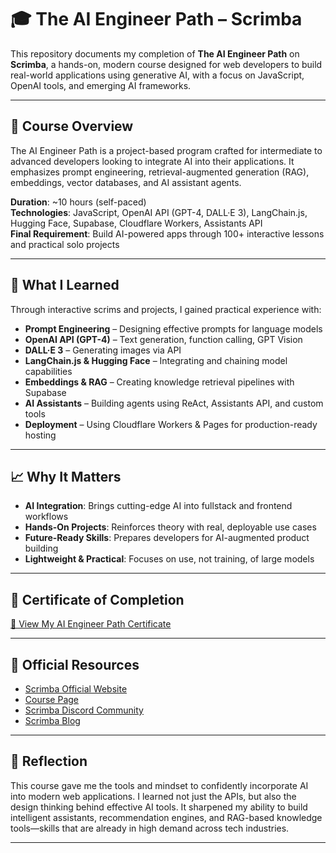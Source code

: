 # **🎓 The AI Engineer Path – Scrimba**

This repository documents my completion of **The AI Engineer Path** on **Scrimba**, a hands-on, modern course designed for web developers to build real-world applications using generative AI, with a focus on JavaScript, OpenAI tools, and emerging AI frameworks.

---

## 🧠 Course Overview

The AI Engineer Path is a project-based program crafted for intermediate to advanced developers looking to integrate AI into their applications. It emphasizes prompt engineering, retrieval-augmented generation (RAG), embeddings, vector databases, and AI assistant agents.

**Duration**: ~10 hours (self-paced)  
**Technologies**: JavaScript, OpenAI API (GPT-4, DALL·E 3), LangChain.js, Hugging Face, Supabase, Cloudflare Workers, Assistants API  
**Final Requirement**: Build AI-powered apps through 100+ interactive lessons and practical solo projects

---

## 🎯 What I Learned

Through interactive scrims and projects, I gained practical experience with:

- **Prompt Engineering** – Designing effective prompts for language models  
- **OpenAI API (GPT-4)** – Text generation, function calling, GPT Vision  
- **DALL·E 3** – Generating images via API  
- **LangChain.js & Hugging Face** – Integrating and chaining model capabilities  
- **Embeddings & RAG** – Creating knowledge retrieval pipelines with Supabase  
- **AI Assistants** – Building agents using ReAct, Assistants API, and custom tools  
- **Deployment** – Using Cloudflare Workers & Pages for production-ready hosting

---

## 📈 Why It Matters

- **AI Integration**: Brings cutting-edge AI into fullstack and frontend workflows  
- **Hands-On Projects**: Reinforces theory with real, deployable use cases  
- **Future-Ready Skills**: Prepares developers for AI-augmented product building  
- **Lightweight & Practical**: Focuses on use, not training, of large models

---

## 📜 Certificate of Completion

[🔗 View My AI Engineer Path Certificate](the-ai-engineer-path-certificate.pdf)

---

## 🔗 Official Resources

- [Scrimba Official Website](https://scrimba.com)  
- [Course Page](https://scrimba.com/ai-engineer-path)  
- [Scrimba Discord Community](https://scrimba.com/discord)  
- [Scrimba Blog](https://scrimba.com/articles)

---

## 🏁 Reflection

This course gave me the tools and mindset to confidently incorporate AI into modern web applications. I learned not just the APIs, but also the design thinking behind effective AI tools. It sharpened my ability to build intelligent assistants, recommendation engines, and RAG-based knowledge tools—skills that are already in high demand across tech industries.

---